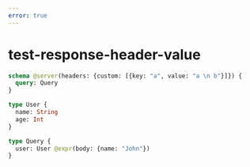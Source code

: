 ```yaml
---
error: true
---
```


# test-response-header-value

```graphql @server
schema @server(headers: {custom: [{key: "a", value: "a \n b"}]}) {
  query: Query
}

type User {
  name: String
  age: Int
}

type Query {
  user: User @expr(body: {name: "John"})
}
```
